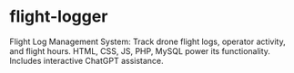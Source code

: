 # flight-logger
Flight Log Management System: Track drone flight logs, operator activity, and flight hours. HTML, CSS, JS, PHP, MySQL power its functionality. Includes interactive ChatGPT assistance.
